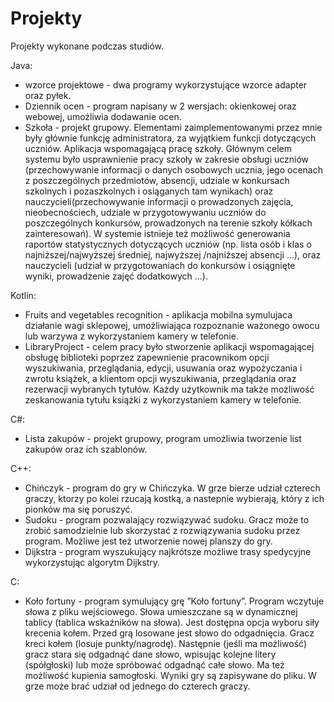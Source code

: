 # Projekty
Projekty wykonane podczas studiów.

Java:
- wzorce projektowe - dwa programy wykorzystujące wzorce adapter oraz pyłek.
- Dziennik ocen - program napisany w 2 wersjach: okienkowej oraz webowej, umożliwia dodawanie ocen.
- Szkoła - projekt grupowy. Elementami zaimplementowanymi przez mnie były głównie funkcję administratora, za wyjątkiem funkcji dotyczących uczniów. Aplikacja wspomagającą pracę szkoły. Głównym celem systemu było usprawnienie pracy szkoły w zakresie obsługi uczniów (przechowywanie informacji o danych osobowych ucznia, jego ocenach z poszczególnych przedmiotów, absencji, udziale w konkursach szkolnych i pozaszkolnych i osiąganych tam wynikach) oraz nauczycieli(przechowywanie informacji o prowadzonych zajęcia, nieobecnościech, udziale w przygotowywaniu uczniów do poszczególnych konkursów, prowadzonych na terenie szkoły kółkach zainteresowań). W systemie istnieje też możliwość generowania raportów statystycznych dotyczących uczniów (np. lista osób i klas o najniższej/najwyższej średniej, najwyższej /najniższej absencji ...), oraz nauczycieli (udział w przygotowaniach do konkursów i osiągnięte wyniki, prowadzenie zajęć dodatkowych ...).

Kotlin:
- Fruits and vegetables recognition - aplikacja mobilna symulujaca działanie wagi sklepowej, umożliwiająca rozpoznanie ważonego owocu lub warzywa z wykorzystaniem kamery w telefonie.
- LibraryProject - celem pracy było stworzenie aplikacji wspomagającej obsługę biblioteki poprzez zapewnienie pracownikom opcji wyszukiwania, przeglądania, edycji, usuwania oraz wypożyczania i zwrotu książek, a klientom opcji wyszukiwania, przeglądania oraz rezerwacji wybranych tytułów. Każdy użytkownik ma także możliwość zeskanowania tytułu książki z wykorzystaniem kamery w telefonie.

C#:
- Lista zakupów - projekt grupowy, program umożliwia tworzenie list zakupów oraz ich szablonów.

C++:
- Chińczyk - program do gry w Chińczyka. W grze bierze udział czterech graczy, ktorzy po kolei rzucają kostką, a nastepnie wybierają, który z ich pionków
ma się poruszyć.
- Sudoku - program pozwalający rozwiązywać sudoku. Gracz może to zrobić
samodzielnie lub skorzystać z rozwiązywania sudoku przez program. Możliwe
jest też utworzenie nowej planszy do gry.
- Dijkstra - program wyszukujący najkrótsze możliwe trasy spedycyjne wykorzystując algorytm Dijkstry.

C:
- Koło fortuny - program symulujący grę ”Koło fortuny”. Program wczytuje słowa
z pliku wejściowego. Słowa umieszczane są w dynamicznej tablicy (tablica
wskaźników na słowa). Jest dostępna opcja wyboru siły krecenia kołem.
Przed grą losowane jest słowo do odgadnięcia. Gracz kreci kołem (losuje
punkty/nagrodę). Następnie (jeśli ma możliwość) gracz stara się odgadnąć
dane słowo, wpisując kolejne litery (spółgłoski) lub może spróbować odgadnąć całe słowo. Ma też możliwość kupienia samogłoski. Wyniki gry są zapisywane do pliku. W grze może brać udział od jednego do czterech graczy.











